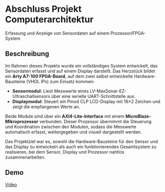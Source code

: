# Abschluss Projekt Computerarchitektur

Erfassung und Anzeige von Sensordaten auf einem Prozessor/FPGA-System

## Beschreibung

Im Rahmen dieses Projekts wurde ein vollständiges System entwickelt, das Sensordaten erfasst und auf einem Display darstellt.
Das Herzstück bildet ein **Arty A7-100 FPGA-Board**, auf dem zwei selbst entwickelte Hardware-Bausteine (VHDL IPs) zum Einsatz kommen:

- **Sensormodul:** Liest Messwerte eines LV-MaxSonar-EZ-Ultraschallsensors über eine serielle UART-Schnittstelle aus.
- **Displaymodul:** Steuert ein Pmod CLP LCD-Display mit 16×2 Zeichen und zeigt die empfangenen Werte an.

Beide Module sind über ein **AXI4-Lite-Interface** mit einem **MicroBlaze-Mikroprozessor** verbunden. Dieser Prozessor übernimmt die Steuerung und Koordination zwischen den Modulen, sodass die Messwerte automatisch erfasst, weitergegeben und visuell dargestellt werden.

Das Projektziel war es, sowohl die Hardware-Bausteine für den Sensor und das Display zu entwickeln als auch ein funktionierendes Gesamtsystem zu realisieren, bei dem Sensor, Display und Prozessor nahtlos zusammenarbeiten.

## Demo 

[Video](Video/demo.mp4)
